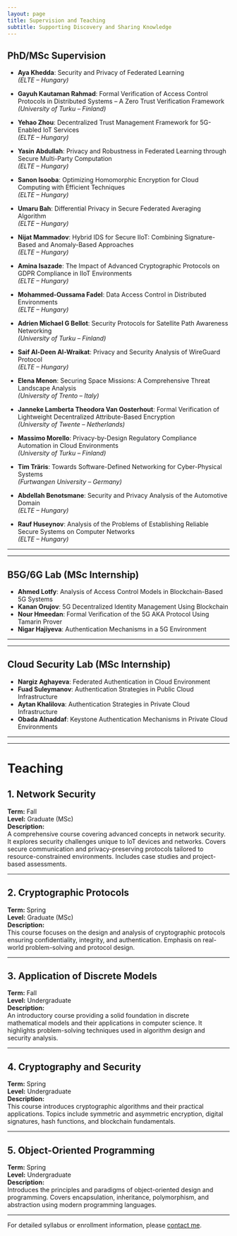 ```yaml
---
layout: page
title: Supervision and Teaching
subtitle: Supporting Discovery and Sharing Knowledge 
---
```


## **PhD/MSc Supervision**

- **Aya Khedda**: Security and Privacy of Federated Learning  
  *(ELTE – Hungary)*

- **Gayuh Kautaman Rahmad**: Formal Verification of Access Control Protocols in Distributed Systems – A Zero Trust Verification Framework  
  *(University of Turku – Finland)*

- **Yehao Zhou**: Decentralized Trust Management Framework for 5G-Enabled IoT Services  
  *(ELTE – Hungary)*

- **Yasin Abdullah**: Privacy and Robustness in Federated Learning through Secure Multi-Party Computation  
  *(ELTE – Hungary)*

- **Sanon Isooba**: Optimizing Homomorphic Encryption for Cloud Computing with Efficient Techniques  
  *(ELTE – Hungary)*

- **Umaru Bah**: Differential Privacy in Secure Federated Averaging Algorithm  
  *(ELTE – Hungary)*

- **Nijat Mammadov**: Hybrid IDS for Secure IIoT: Combining Signature-Based and Anomaly-Based Approaches  
  *(ELTE – Hungary)*

- **Amina Isazade**: The Impact of Advanced Cryptographic Protocols on GDPR Compliance in IIoT Environments  
  *(ELTE – Hungary)*

- **Mohammed-Oussama Fadel**: Data Access Control in Distributed Environments  
  *(ELTE – Hungary)*

- **Adrien Michael G Bellot**: Security Protocols for Satellite Path Awareness Networking  
  *(University of Turku – Finland)*

- **Saif Al-Deen Al-Wraikat**: Privacy and Security Analysis of WireGuard Protocol  
  *(ELTE – Hungary)*

- **Elena Menon**: Securing Space Missions: A Comprehensive Threat Landscape Analysis  
  *(University of Trento – Italy)*

- **Janneke Lamberta Theodora Van Oosterhout**: Formal Verification of Lightweight Decentralized Attribute-Based Encryption  
  *(University of Twente – Netherlands)*

- **Massimo Morello**: Privacy-by-Design Regulatory Compliance Automation in Cloud Environments  
  *(University of Turku – Finland)*

- **Tim Träris**: Towards Software-Defined Networking for Cyber-Physical Systems  
  *(Furtwangen University – Germany)*

- **Abdellah Benotsmane**: Security and Privacy Analysis of the Automotive Domain  
  *(ELTE – Hungary)*

- **Rauf Huseynov**: Analysis of the Problems of Establishing Reliable Secure Systems on Computer Networks  
  *(ELTE – Hungary)*

---
---

## **B5G/6G Lab (MSc Internship)**

- **Ahmed Lotfy**: Analysis of Access Control Models in Blockchain-Based 5G Systems  
- **Kanan Orujov**: 5G Decentralized Identity Management Using Blockchain  
- **Nour Hmeedan**: Formal Verification of the 5G AKA Protocol Using Tamarin Prover  
- **Nigar Hajiyeva**: Authentication Mechanisms in a 5G Environment  

---
---

## **Cloud Security Lab (MSc Internship)**

- **Nargiz Aghayeva**: Federated Authentication in Cloud Environment  
- **Fuad Suleymanov**: Authentication Strategies in Public Cloud Infrastructure  
- **Aytan Khalilova**: Authentication Strategies in Private Cloud Infrastructure  
- **Obada Alnaddaf**: Keystone Authentication Mechanisms in Private Cloud Environments  

---
---

# Teaching

## 1. Network Security  
**Term:** Fall   
**Level:** Graduate (MSc)  
**Description:**  
A comprehensive course covering advanced concepts in network security. It explores security challenges unique to IoT devices and networks. Covers secure communication and privacy-preserving protocols tailored to resource-constrained environments. Includes case studies and project-based assessments.

---

## 2. Cryptographic Protocols  
**Term:** Spring  
**Level:** Graduate (MSc)  
**Description:**  
This course focuses on the design and analysis of cryptographic protocols ensuring confidentiality, integrity, and authentication. Emphasis on real-world problem-solving and protocol design.

---

## 3. Application of Discrete Models  
**Term:** Fall  
**Level:** Undergraduate  
**Description:**  
An introductory course providing a solid foundation in discrete mathematical models and their applications in computer science. It highlights problem-solving techniques used in algorithm design and security analysis.

---

## 4. Cryptography and Security  
**Term:** Spring  
**Level:** Undergraduate  
**Description:**    
This course introduces cryptographic algorithms and their practical applications. Topics include symmetric and asymmetric encryption, digital signatures, hash functions, and blockchain fundamentals.

---

## 5. Object-Oriented Programming  
**Term:** Spring  
**Level:** Undergraduate  
**Description:**  
Introduces the principles and paradigms of object-oriented design and programming. Covers encapsulation, inheritance, polymorphism, and abstraction using modern programming languages.

---

For detailed syllabus or enrollment information, please [contact me](/contact.md).